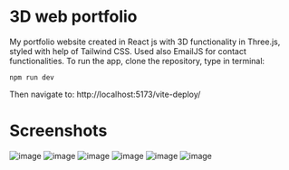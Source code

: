 # 3D web portfolio
My portfolio website created in React js with 3D functionality in Three.js, styled with help of Tailwind CSS.
Used also EmailJS for contact functionalities.
To run the app, clone the repository, type in terminal:
```
npm run dev
```
Then navigate to:  http://localhost:5173/vite-deploy/

# Screenshots
![image](https://github.com/mlaskowski7/3Dportfolio/assets/144243838/1f00b4aa-c152-4a2a-93d3-ede47c2d90c4)
![image](https://github.com/mlaskowski7/3Dportfolio/assets/144243838/dc4f9eb2-f3f9-4baa-827c-ae45ab8704e1)
![image](https://github.com/mlaskowski7/3Dportfolio/assets/144243838/b25bc9b2-6846-4579-9936-b334c5f8ef1a)
![image](https://github.com/mlaskowski7/3Dportfolio/assets/144243838/adb26110-cd99-426e-8908-ef6bcf535f0d)
![image](https://github.com/mlaskowski7/3Dportfolio/assets/144243838/5d6bff5d-5e89-4120-ba28-a3d1e046a69a)
![image](https://github.com/mlaskowski7/3Dportfolio/assets/144243838/17c8d2e9-9a0e-49e8-9360-3d9b75af4bf2)

